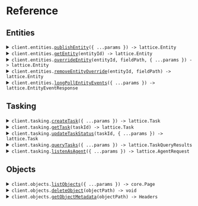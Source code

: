 # Reference

## Entities

<details><summary><code>client.entities.<a href="/src/api/resources/entities/client/Client.ts">publishEntity</a>({ ...params }) -> lattice.Entity</code></summary>
<dl>
<dd>

#### 📝 Description

<dl>
<dd>

<dl>
<dd>

Publish an entity for ingest into the Entities API. Entities created with this method are "owned" by the originator: other sources,
such as the UI, may not edit or delete these entities. The server validates entities at API call time and
returns an error if the entity is invalid.

An entity ID must be provided when calling this endpoint. If the entity referenced by the entity ID does not exist
then it will be created. Otherwise the entity will be updated. An entity will only be updated if its
provenance.sourceUpdateTime is greater than the provenance.sourceUpdateTime of the existing entity.

</dd>
</dl>
</dd>
</dl>

#### 🔌 Usage

<dl>
<dd>

<dl>
<dd>

```typescript
await client.entities.publishEntity({});
```

</dd>
</dl>
</dd>
</dl>

#### ⚙️ Parameters

<dl>
<dd>

<dl>
<dd>

**request:** `lattice.Entity`

</dd>
</dl>

<dl>
<dd>

**requestOptions:** `Entities.RequestOptions`

</dd>
</dl>
</dd>
</dl>

</dd>
</dl>
</details>

<details><summary><code>client.entities.<a href="/src/api/resources/entities/client/Client.ts">getEntity</a>(entityId) -> lattice.Entity</code></summary>
<dl>
<dd>

#### 🔌 Usage

<dl>
<dd>

<dl>
<dd>

```typescript
await client.entities.getEntity("entityId");
```

</dd>
</dl>
</dd>
</dl>

#### ⚙️ Parameters

<dl>
<dd>

<dl>
<dd>

**entityId:** `string` — ID of the entity to return

</dd>
</dl>

<dl>
<dd>

**requestOptions:** `Entities.RequestOptions`

</dd>
</dl>
</dd>
</dl>

</dd>
</dl>
</details>

<details><summary><code>client.entities.<a href="/src/api/resources/entities/client/Client.ts">overrideEntity</a>(entityId, fieldPath, { ...params }) -> lattice.Entity</code></summary>
<dl>
<dd>

#### 📝 Description

<dl>
<dd>

<dl>
<dd>

Only fields marked with overridable can be overridden. Please refer to our documentation to see the comprehensive
list of fields that can be overridden. The entity in the request body should only have a value set on the field
specified in the field path parameter. Field paths are rooted in the base entity object and must be represented
using lower_snake_case. Do not include "entity" in the field path.

Note that overrides are applied in an eventually consistent manner. If multiple overrides are created
concurrently for the same field path, the last writer wins.

</dd>
</dl>
</dd>
</dl>

#### 🔌 Usage

<dl>
<dd>

<dl>
<dd>

```typescript
await client.entities.overrideEntity("entityId", "mil_view.disposition");
```

</dd>
</dl>
</dd>
</dl>

#### ⚙️ Parameters

<dl>
<dd>

<dl>
<dd>

**entityId:** `string` — The unique ID of the entity to override

</dd>
</dl>

<dl>
<dd>

**fieldPath:** `string` — fieldPath to override

</dd>
</dl>

<dl>
<dd>

**request:** `lattice.EntityOverride`

</dd>
</dl>

<dl>
<dd>

**requestOptions:** `Entities.RequestOptions`

</dd>
</dl>
</dd>
</dl>

</dd>
</dl>
</details>

<details><summary><code>client.entities.<a href="/src/api/resources/entities/client/Client.ts">removeEntityOverride</a>(entityId, fieldPath) -> lattice.Entity</code></summary>
<dl>
<dd>

#### 📝 Description

<dl>
<dd>

<dl>
<dd>

This operation clears the override value from the specified field path on the entity.

</dd>
</dl>
</dd>
</dl>

#### 🔌 Usage

<dl>
<dd>

<dl>
<dd>

```typescript
await client.entities.removeEntityOverride("entityId", "mil_view.disposition");
```

</dd>
</dl>
</dd>
</dl>

#### ⚙️ Parameters

<dl>
<dd>

<dl>
<dd>

**entityId:** `string` — The unique ID of the entity to undo an override from.

</dd>
</dl>

<dl>
<dd>

**fieldPath:** `string` — The fieldPath to clear overrides from.

</dd>
</dl>

<dl>
<dd>

**requestOptions:** `Entities.RequestOptions`

</dd>
</dl>
</dd>
</dl>

</dd>
</dl>
</details>

<details><summary><code>client.entities.<a href="/src/api/resources/entities/client/Client.ts">longPollEntityEvents</a>({ ...params }) -> lattice.EntityEventResponse</code></summary>
<dl>
<dd>

#### 📝 Description

<dl>
<dd>

<dl>
<dd>

This is a long polling API that will first return all pre-existing data and then return all new data as
it becomes available. If you want to start a new polling session then open a request with an empty
'sessionToken' in the request body. The server will return a new session token in the response.
If you want to retrieve the next batch of results from an existing polling session then send the session
token you received from the server in the request body. If no new data is available then the server will
hold the connection open for up to 5 minutes. After the 5 minute timeout period, the server will close the
connection with no results and you may resume polling with the same session token. If your session falls behind
more than 3x the total number of entities in the environment, the server will terminate your session.
In this case you must start a new session by sending a request with an empty session token.

</dd>
</dl>
</dd>
</dl>

#### 🔌 Usage

<dl>
<dd>

<dl>
<dd>

```typescript
await client.entities.longPollEntityEvents({
    sessionToken: "sessionToken",
});
```

</dd>
</dl>
</dd>
</dl>

#### ⚙️ Parameters

<dl>
<dd>

<dl>
<dd>

**request:** `lattice.EntityEventRequest`

</dd>
</dl>

<dl>
<dd>

**requestOptions:** `Entities.RequestOptions`

</dd>
</dl>
</dd>
</dl>

</dd>
</dl>
</details>

## Tasking

<details><summary><code>client.tasking.<a href="/src/api/resources/tasking/client/Client.ts">createTask</a>({ ...params }) -> lattice.Task</code></summary>
<dl>
<dd>

#### 📝 Description

<dl>
<dd>

<dl>
<dd>

Submit a request to create a task and schedule it for delivery. Tasks, once delivered, will
be asynchronously updated by their destined agent.

</dd>
</dl>
</dd>
</dl>

#### 🔌 Usage

<dl>
<dd>

<dl>
<dd>

```typescript
await client.tasking.createTask();
```

</dd>
</dl>
</dd>
</dl>

#### ⚙️ Parameters

<dl>
<dd>

<dl>
<dd>

**request:** `lattice.TaskCreation`

</dd>
</dl>

<dl>
<dd>

**requestOptions:** `Tasking.RequestOptions`

</dd>
</dl>
</dd>
</dl>

</dd>
</dl>
</details>

<details><summary><code>client.tasking.<a href="/src/api/resources/tasking/client/Client.ts">getTask</a>(taskId) -> lattice.Task</code></summary>
<dl>
<dd>

#### 🔌 Usage

<dl>
<dd>

<dl>
<dd>

```typescript
await client.tasking.getTask("taskId");
```

</dd>
</dl>
</dd>
</dl>

#### ⚙️ Parameters

<dl>
<dd>

<dl>
<dd>

**taskId:** `string` — ID of task to return

</dd>
</dl>

<dl>
<dd>

**requestOptions:** `Tasking.RequestOptions`

</dd>
</dl>
</dd>
</dl>

</dd>
</dl>
</details>

<details><summary><code>client.tasking.<a href="/src/api/resources/tasking/client/Client.ts">updateTaskStatus</a>(taskId, { ...params }) -> lattice.Task</code></summary>
<dl>
<dd>

#### 📝 Description

<dl>
<dd>

<dl>
<dd>

Update the status of a task.

</dd>
</dl>
</dd>
</dl>

#### 🔌 Usage

<dl>
<dd>

<dl>
<dd>

```typescript
await client.tasking.updateTaskStatus("taskId");
```

</dd>
</dl>
</dd>
</dl>

#### ⚙️ Parameters

<dl>
<dd>

<dl>
<dd>

**taskId:** `string` — ID of task to update status of

</dd>
</dl>

<dl>
<dd>

**request:** `lattice.TaskStatusUpdate`

</dd>
</dl>

<dl>
<dd>

**requestOptions:** `Tasking.RequestOptions`

</dd>
</dl>
</dd>
</dl>

</dd>
</dl>
</details>

<details><summary><code>client.tasking.<a href="/src/api/resources/tasking/client/Client.ts">queryTasks</a>({ ...params }) -> lattice.TaskQueryResults</code></summary>
<dl>
<dd>

#### 📝 Description

<dl>
<dd>

<dl>
<dd>

Query for tasks by a specified search criteria.

</dd>
</dl>
</dd>
</dl>

#### 🔌 Usage

<dl>
<dd>

<dl>
<dd>

```typescript
await client.tasking.queryTasks();
```

</dd>
</dl>
</dd>
</dl>

#### ⚙️ Parameters

<dl>
<dd>

<dl>
<dd>

**request:** `lattice.TaskQuery`

</dd>
</dl>

<dl>
<dd>

**requestOptions:** `Tasking.RequestOptions`

</dd>
</dl>
</dd>
</dl>

</dd>
</dl>
</details>

<details><summary><code>client.tasking.<a href="/src/api/resources/tasking/client/Client.ts">listenAsAgent</a>({ ...params }) -> lattice.AgentRequest</code></summary>
<dl>
<dd>

#### 📝 Description

<dl>
<dd>

<dl>
<dd>

This is a long polling API that will block until a new task is ready for delivery. If no new task is
available then the server will hold on to your request for up to 5 minutes, after that 5 minute timeout
period you will be expected to reinitiate a new request.

</dd>
</dl>
</dd>
</dl>

#### 🔌 Usage

<dl>
<dd>

<dl>
<dd>

```typescript
await client.tasking.listenAsAgent();
```

</dd>
</dl>
</dd>
</dl>

#### ⚙️ Parameters

<dl>
<dd>

<dl>
<dd>

**request:** `lattice.AgentListener`

</dd>
</dl>

<dl>
<dd>

**requestOptions:** `Tasking.RequestOptions`

</dd>
</dl>
</dd>
</dl>

</dd>
</dl>
</details>

## Objects

<details><summary><code>client.objects.<a href="/src/api/resources/objects/client/Client.ts">listObjects</a>({ ...params }) -> core.Page<lattice.PathMetadata></code></summary>
<dl>
<dd>

#### 📝 Description

<dl>
<dd>

<dl>
<dd>

Lists objects in your environment. You can define a prefix to list a subset of your objects. If you do not set a prefix, Lattice returns all available objects. By default this endpoint will list local objects only.

</dd>
</dl>
</dd>
</dl>

#### 🔌 Usage

<dl>
<dd>

<dl>
<dd>

```typescript
const response = await client.objects.listObjects();
for await (const item of response) {
    console.log(item);
}

// Or you can manually iterate page-by-page
let page = await client.objects.listObjects();
while (page.hasNextPage()) {
    page = page.getNextPage();
}
```

</dd>
</dl>
</dd>
</dl>

#### ⚙️ Parameters

<dl>
<dd>

<dl>
<dd>

**request:** `lattice.ListObjectsRequest`

</dd>
</dl>

<dl>
<dd>

**requestOptions:** `Objects.RequestOptions`

</dd>
</dl>
</dd>
</dl>

</dd>
</dl>
</details>

<details><summary><code>client.objects.<a href="/src/api/resources/objects/client/Client.ts">deleteObject</a>(objectPath) -> void</code></summary>
<dl>
<dd>

#### 📝 Description

<dl>
<dd>

<dl>
<dd>

Deletes an object from your environment given the objectPath path parameter.

</dd>
</dl>
</dd>
</dl>

#### 🔌 Usage

<dl>
<dd>

<dl>
<dd>

```typescript
await client.objects.deleteObject("objectPath");
```

</dd>
</dl>
</dd>
</dl>

#### ⚙️ Parameters

<dl>
<dd>

<dl>
<dd>

**objectPath:** `string` — The path of the object to delete.

</dd>
</dl>

<dl>
<dd>

**requestOptions:** `Objects.RequestOptions`

</dd>
</dl>
</dd>
</dl>

</dd>
</dl>
</details>

<details><summary><code>client.objects.<a href="/src/api/resources/objects/client/Client.ts">getObjectMetadata</a>(objectPath) -> Headers</code></summary>
<dl>
<dd>

#### 📝 Description

<dl>
<dd>

<dl>
<dd>

Returns metadata for a specified object path. Use this to fetch metadata such as object size (size_bytes), its expiry time (expiry_time), or its latest update timestamp (last_updated_at).

</dd>
</dl>
</dd>
</dl>

#### 🔌 Usage

<dl>
<dd>

<dl>
<dd>

```typescript
await client.objects.getObjectMetadata("objectPath");
```

</dd>
</dl>
</dd>
</dl>

#### ⚙️ Parameters

<dl>
<dd>

<dl>
<dd>

**objectPath:** `string` — The path of the object to query.

</dd>
</dl>

<dl>
<dd>

**requestOptions:** `Objects.RequestOptions`

</dd>
</dl>
</dd>
</dl>

</dd>
</dl>
</details>
